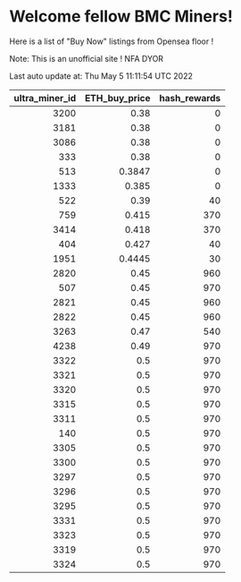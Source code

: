 # Welcome fellow BMC Miners!
Here is a list of "Buy Now" listings from Opensea floor !

Note: This is an unofficial site ! NFA DYOR


Last auto update at: Thu May  5 11:11:54 UTC 2022


|   ultra_miner_id |   ETH_buy_price |   hash_rewards |
|-----------------:|----------------:|---------------:|
|             3200 |          0.38   |              0 |
|             3181 |          0.38   |              0 |
|             3086 |          0.38   |              0 |
|              333 |          0.38   |              0 |
|              513 |          0.3847 |              0 |
|             1333 |          0.385  |              0 |
|              522 |          0.39   |             40 |
|              759 |          0.415  |            370 |
|             3414 |          0.418  |            370 |
|              404 |          0.427  |             40 |
|             1951 |          0.4445 |             30 |
|             2820 |          0.45   |            960 |
|              507 |          0.45   |            970 |
|             2821 |          0.45   |            960 |
|             2822 |          0.45   |            960 |
|             3263 |          0.47   |            540 |
|             4238 |          0.49   |            970 |
|             3322 |          0.5    |            970 |
|             3321 |          0.5    |            970 |
|             3320 |          0.5    |            970 |
|             3315 |          0.5    |            970 |
|             3311 |          0.5    |            970 |
|              140 |          0.5    |            970 |
|             3305 |          0.5    |            970 |
|             3300 |          0.5    |            970 |
|             3297 |          0.5    |            970 |
|             3296 |          0.5    |            970 |
|             3295 |          0.5    |            970 |
|             3331 |          0.5    |            970 |
|             3323 |          0.5    |            970 |
|             3319 |          0.5    |            970 |
|             3324 |          0.5    |            970 |